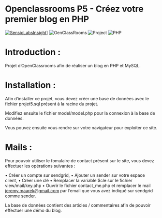 # Openclassrooms P5 - Créez votre premier blog en PHP

[![SensioLabsInsight](https://insight.symfony.com/projects/3faed7c5-c814-4f94-8fa6-89eddda7d1ef/mini.svg)](https://insight.symfony.com/projects/3faed7c5-c814-4f94-8fa6-89eddda7d1ef)]
![OenClassRooms](https://img.shields.io/badge/OpenClassRooms-DA_PHP/SF-blue.svg)
![Project](https://img.shields.io/badge/Project-5-blue.svg)
![PHP](https://img.shields.io/badge/PHP-7.2-blue.svg)

# Introduction :

Projet d’OpenClassrooms afin de réaliser un blog en PHP et MySQL.

# Installation : 

Afin d’installer ce projet, vous devez créer une base de données avec le fichier projet5.sql présent à la racine du projet. 

Modifiez ensuite le fichier model/model.php pour la connexion à la base de données. 

Vous pouvez ensuite vous rendre sur votre navigateur pour exploiter ce site. 

# Mails : 

Pour pouvoir utiliser le fomulaire de contact présent sur le site, vous devez effectuer les opérations suivantes : 

•	Créer un compte sur sendgrid,
•	Ajouter un sender sur votre espace client, 
•	Créer une clé
•	Remplacer la variable $cle sur le fichier view/mail/key.php 
•	Ouvrir le fichier contact_me.php et remplacer le mail jeremy.maarek@gmail.com par l’email que vous avez indiqué sur sendgrid comme sender. 

La base de données contient des articles / commentaires afin de pouvoir effectuer une démo du blog. 

